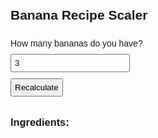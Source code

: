<!DOCTYPE html>
<html lang="en">
<head>
  <meta charset="UTF-8">
  <title>Banana Recipe Scaler</title>
  <style>
    body { font-family: Arial, sans-serif; padding: 20px; line-height: 1.6; }
    input, button { margin: 5px 0; padding: 5px; }
    ul { margin-top: 10px; }
  </style>
</head>
<body>
  <h2>Banana Recipe Scaler</h2>
  <label for="bananas">How many bananas do you have?</label><br>
  <input type="number" id="bananas" value="3" min="1" step="0.5"><br>
  <button onclick="scaleRecipe()">Recalculate</button>

  <h3>Ingredients:</h3>
  <ul id="ingredients"></ul>

  <script>
    // Base recipe (for 3 bananas)
    const baseBananas = 3;
    const baseRecipe = {
      "Bananas (large, ripe, mashed)": 3,
      "Melted unsalted butter (tablespoons)": 6,
      "Granulated sugar (cups)": 0.5,
      "Brown sugar (cups)": 0.5,
      "Eggs (large)": 1,
      "Vanilla extract (teaspoons)": 1,
      "All-purpose flour (cups)": 1.5,
      "Baking soda (teaspoons)": 0.75,
      "Baking powder (teaspoons)": 0.5,
      "Sour cream (cups)": 0.25,
      "Salt (pinch)": 1,
      "Semi-sweet chocolate chips (cups)": 0.75
    };

    function scaleRecipe() {
      const bananas = parseFloat(document.getElementById("bananas").value);
      const scaleFactor = bananas / baseBananas;
      const ingredientsList = document.getElementById("ingredients");
      ingredientsList.innerHTML = "";

      for (let item in baseRecipe) {
        let amount = baseRecipe[item] * scaleFactor;

        // Special handling for salt
        if (item.includes("Salt")) {
          ingredientsList.innerHTML += `<li>${item}: ${scaleFactor === 1 ? "Pinch" : (amount.toFixed(2) + " pinches")}</li>`;
        } else {
          ingredientsList.innerHTML += `<li>${item}: ${amount.toFixed(2)}</li>`;
        }
      }
    }

    // Run once on load
    scaleRecipe();
  </script>
</body>
</html>
